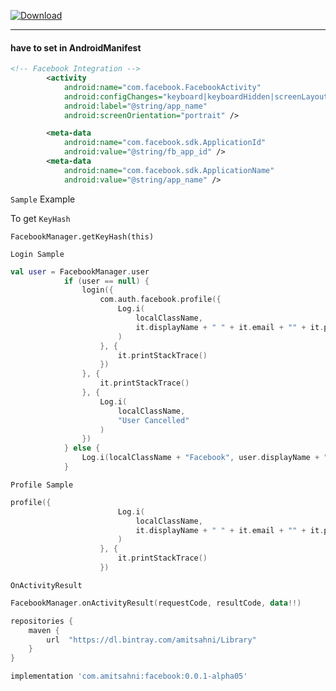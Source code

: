 [ ![Download](https://api.bintray.com/packages/amitsahni/Library/facebook/images/download.svg) ](https://bintray.com/amitsahni/Library/facebook/_latestVersion)

----
#### have to set in AndroidManifest
```xml
<!-- Facebook Integration -->
        <activity
            android:name="com.facebook.FacebookActivity"
            android:configChanges="keyboard|keyboardHidden|screenLayout|screenSize|orientation"
            android:label="@string/app_name"
            android:screenOrientation="portrait" />

        <meta-data
            android:name="com.facebook.sdk.ApplicationId"
            android:value="@string/fb_app_id" />
        <meta-data
            android:name="com.facebook.sdk.ApplicationName"
            android:value="@string/app_name" />
```
`Sample` Example

To get `KeyHash`

```
FacebookManager.getKeyHash(this)
```
`Login Sample`

```kotlin
val user = FacebookManager.user
            if (user == null) {
                login({
                    com.auth.facebook.profile({
                        Log.i(
                            localClassName,
                            it.displayName + " " + it.email + "" + it.phoneNumber
                        )
                    }, {
                        it.printStackTrace()
                    })
                }, {
                    it.printStackTrace()
                }, {
                    Log.i(
                        localClassName,
                        "User Cancelled"
                    )
                })
            } else {
                Log.i(localClassName + "Facebook", user.displayName + " " + user.email + "" + user.phoneNumber)
            }
```


`Profile Sample`

```kotlin
profile({
                        Log.i(
                            localClassName,
                            it.displayName + " " + it.email + "" + it.phoneNumber
                        )
                    }, {
                        it.printStackTrace()
                    })
```

`OnActivityResult`

```kotlin
FacebookManager.onActivityResult(requestCode, resultCode, data!!)
```


```groovy
repositories {
    maven {
        url  "https://dl.bintray.com/amitsahni/Library" 
    }
}
```

```groovy
implementation 'com.amitsahni:facebook:0.0.1-alpha05'
```